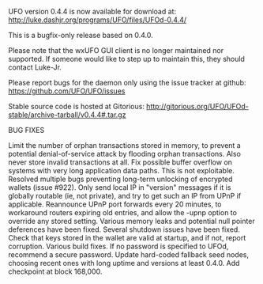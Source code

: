 UFO version 0.4.4 is now available for download at:
http://luke.dashjr.org/programs/UFO/files/UFOd-0.4.4/

This is a bugfix-only release based on 0.4.0.

Please note that the wxUFO GUI client is no longer maintained nor supported. If someone would like to step up to maintain this, they should contact Luke-Jr.

Please report bugs for the daemon only using the issue tracker at github:
https://github.com/UFO/UFO/issues

Stable source code is hosted at Gitorious:
http://gitorious.org/UFO/UFOd-stable/archive-tarball/v0.4.4#.tar.gz

BUG FIXES

Limit the number of orphan transactions stored in memory, to prevent a potential denial-of-service attack by flooding orphan transactions. Also never store invalid transactions at all.
Fix possible buffer overflow on systems with very long application data paths. This is not exploitable.
Resolved multiple bugs preventing long-term unlocking of encrypted wallets (issue #922).
Only send local IP in "version" messages if it is globally routable (ie, not private), and try to get such an IP from UPnP if applicable.
Reannounce UPnP port forwards every 20 minutes, to workaround routers expiring old entries, and allow the -upnp option to override any stored setting.
Various memory leaks and potential null pointer deferences have been
fixed.
Several shutdown issues have been fixed.
Check that keys stored in the wallet are valid at startup, and if not,
report corruption.
Various build fixes.
If no password is specified to UFOd, recommend a secure password.
Update hard-coded fallback seed nodes, choosing recent ones with long uptime and versions at least 0.4.0.
Add checkpoint at block 168,000.

